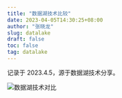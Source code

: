```yaml
---
title: "数据湖技术比较"
date: 2023-04-05T14:30:25+08:00
author: "张晓龙"
slug: datalake
draft: false
toc: false
tag: datalake
---
```


记录于 2023.4.5，源于数据湖技术分享。

![数据湖技术对比](https://bed-image.oss-cn-beijing.aliyuncs.com/2023-04-06-071603.jpg)